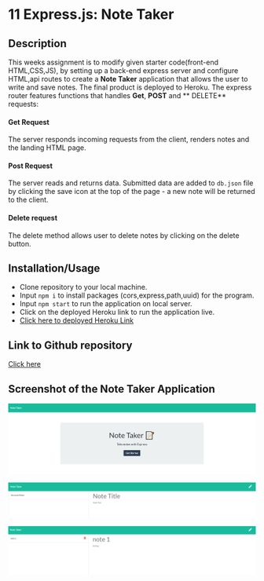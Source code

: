 # 11 Express.js: Note Taker

## Description
This weeks assignment is to modify given starter code(front-end HTML,CSS,JS), by setting up a back-end express server and configure HTML,api routes to create a **Note Taker** application that allows the user to write and save notes.  The final product is deployed to Heroku.  The express router features functions that handles **Get**, **POST** and ** DELETE** requests:

#### Get Request
The server responds incoming requests from the client, renders notes and the landing HTML page.
#### Post Request
The server reads and returns data.  Submitted data are added to `db.json` file by clicking the save icon at the top of the page - a new note will be returned to the client.
#### Delete request
The delete method allows user to delete notes by clicking on the delete button.

## Installation/Usage
- Clone repository to your local machine.
- Input `npm i` to install packages (cors,express,path,uuid) for the program. 
- Input `npm start` to run the application on local server. 
- Click on the deployed Heroku link to run the application live.
- [Click here to deployed Heroku Link](https://shrouded-badlands-27921.herokuapp.com)

## Link to Github repository 
[Click here](https://github.com/marcuslau0903/11-Express.js-Note-Taker)

## Screenshot of the Note Taker Application

![screenshot1](./images/homepage.PNG)

![screenshot2](./images/before.PNG)

![screenshot3](./images/testing.PNG)
